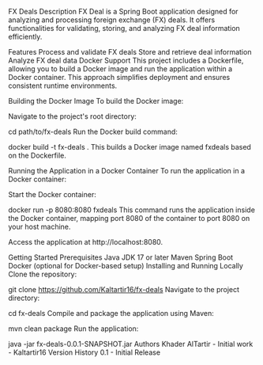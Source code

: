 FX Deals
Description
FX Deal  is a Spring Boot application designed for analyzing and processing foreign exchange (FX) deals. It offers functionalities for validating, storing, and analyzing FX deal information efficiently.

Features
Process and validate FX deals
Store and retrieve deal information
Analyze FX deal data
Docker Support
This project includes a Dockerfile, allowing you to build a Docker image and run the application within a Docker container. This approach simplifies deployment and ensures consistent runtime environments.

Building the Docker Image
To build the Docker image:

Navigate to the project's root directory:

cd path/to/fx-deals
Run the Docker build command:

docker build -t fx-deals .
This builds a Docker image named fxdeals based on the Dockerfile.

Running the Application in a Docker Container
To run the application in a Docker container:

Start the Docker container:

docker run -p 8080:8080 fxdeals
This command runs the application inside the Docker container, mapping port 8080 of the container to port 8080 on your host machine.

Access the application at http://localhost:8080.

Getting Started
Prerequisites
Java JDK 17 or later
Maven
Spring Boot
Docker (optional for Docker-based setup)
Installing and Running Locally
Clone the repository:

git clone https://github.com/Kaltartir16/fx-deals
Navigate to the project directory:

cd fx-deals
Compile and package the application using Maven:

mvn clean package
Run the application:

java -jar fx-deals-0.0.1-SNAPSHOT.jar
Authors
Khader AlTartir - Initial work - Kaltartir16
Version History
0.1 - Initial Release
